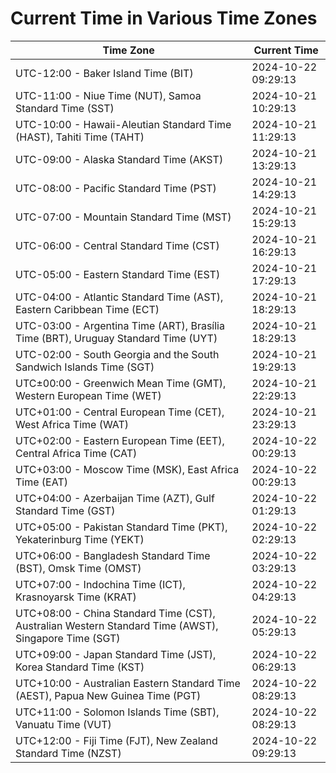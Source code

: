 # Current Time in Various Time Zones

| Time Zone | Current Time |
|-----------|--------------|
| UTC-12:00 - Baker Island Time (BIT) | 2024-10-22 09:29:13 |
| UTC-11:00 - Niue Time (NUT), Samoa Standard Time (SST) | 2024-10-21 10:29:13 |
| UTC-10:00 - Hawaii-Aleutian Standard Time (HAST), Tahiti Time (TAHT) | 2024-10-21 11:29:13 |
| UTC-09:00 - Alaska Standard Time (AKST) | 2024-10-21 13:29:13 |
| UTC-08:00 - Pacific Standard Time (PST) | 2024-10-21 14:29:13 |
| UTC-07:00 - Mountain Standard Time (MST) | 2024-10-21 15:29:13 |
| UTC-06:00 - Central Standard Time (CST) | 2024-10-21 16:29:13 |
| UTC-05:00 - Eastern Standard Time (EST) | 2024-10-21 17:29:13 |
| UTC-04:00 - Atlantic Standard Time (AST), Eastern Caribbean Time (ECT) | 2024-10-21 18:29:13 |
| UTC-03:00 - Argentina Time (ART), Brasília Time (BRT), Uruguay Standard Time (UYT) | 2024-10-21 18:29:13 |
| UTC-02:00 - South Georgia and the South Sandwich Islands Time (SGT) | 2024-10-21 19:29:13 |
| UTC±00:00 - Greenwich Mean Time (GMT), Western European Time (WET) | 2024-10-21 22:29:13 |
| UTC+01:00 - Central European Time (CET), West Africa Time (WAT) | 2024-10-21 23:29:13 |
| UTC+02:00 - Eastern European Time (EET), Central Africa Time (CAT) | 2024-10-22 00:29:13 |
| UTC+03:00 - Moscow Time (MSK), East Africa Time (EAT) | 2024-10-22 00:29:13 |
| UTC+04:00 - Azerbaijan Time (AZT), Gulf Standard Time (GST) | 2024-10-22 01:29:13 |
| UTC+05:00 - Pakistan Standard Time (PKT), Yekaterinburg Time (YEKT) | 2024-10-22 02:29:13 |
| UTC+06:00 - Bangladesh Standard Time (BST), Omsk Time (OMST) | 2024-10-22 03:29:13 |
| UTC+07:00 - Indochina Time (ICT), Krasnoyarsk Time (KRAT) | 2024-10-22 04:29:13 |
| UTC+08:00 - China Standard Time (CST), Australian Western Standard Time (AWST), Singapore Time (SGT) | 2024-10-22 05:29:13 |
| UTC+09:00 - Japan Standard Time (JST), Korea Standard Time (KST) | 2024-10-22 06:29:13 |
| UTC+10:00 - Australian Eastern Standard Time (AEST), Papua New Guinea Time (PGT) | 2024-10-22 08:29:13 |
| UTC+11:00 - Solomon Islands Time (SBT), Vanuatu Time (VUT) | 2024-10-22 08:29:13 |
| UTC+12:00 - Fiji Time (FJT), New Zealand Standard Time (NZST) | 2024-10-22 09:29:13 |
